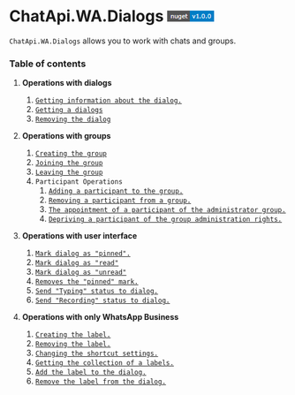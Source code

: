 # ChatApi.WA.Dialogs [![NuGet version (ChatApi.WA.Dialogs)](../../../../Images/NuGetVersions/ChatApi.WA.Dialogs_NuGetVersion.png)](https://www.nuget.org/packages/ChatApi.WA.Dialogs/)
`ChatApi.WA.Dialogs` allows you to work with chats and groups.

### Table of contents

1.  **Operations with dialogs**
    1.  [`Getting information about the dialog.`](DialogOperations/GetDialog.md)
    2.  [`Getting a dialogs`](DialogOperations/GetDialogs.md)
    3.  [`Removing the dialog`](DialogOperations/RemoveDialog.md)

2.  **Operations with groups**
    1. [`Creating the group`](GroupOperations/CreateGroup.md)
    2. [`Joining the group`](GroupOperations/JoinGroup.md)
    3. [`Leaving the group`](GroupOperations/LeaveGroup.md)
    4. `Participant Operations`
        1. [`Adding a participant to the group.`](GroupOperations/ParticipantOperations/AddParticipant.md)
        2. [`Removing a participant from a group.`](GroupOperations/ParticipantOperations/RemoveParticipant.md)
        3. [`The appointment of a participant of the administrator group.`](GroupOperations/ParticipantOperations/PromoteParticipant.md)
        4. [`Depriving a participant of the group administration rights.`](GroupOperations/ParticipantOperations/DemoteParticipant.md)

3.  **Operations with user interface**
    1.  [`Mark dialog as "pinned".`](UIOperations/PinChat.md)
    2.  [`Mark dialog as "read"`](UIOperations/ReadChat.md)
    3.  [`Mark dialog as "unread"`](UIOperations/UnReadChat.md)
    4.  [`Removes the "pinned" mark.`](UIOperations/UnpinChat.md)
    5.  [`Send "Typing" status to dialog.`](UIOperations/SendTypingStatus.md)
    6.  [`Send "Recording" status to dialog.`](UIOperations/SendVoiceRecordingStatus.md)
    
4. **Operations with only WhatsApp Business** 
    1.  [`Creating the label.`](WhatsAppBusinessOperations/CreateLabel.md)
    2.  [`Removing the label.`](WhatsAppBusinessOperations/RemoveLabel.md)
    3.  [`Changing the shortcut settings.`](WhatsAppBusinessOperations/UpdateLabel.md)
    4.  [`Getting the collection of a labels.`](WhatsAppBusinessOperations/GetLabels.md)
    5.  [`Add the label to the dialog.`](WhatsAppBusinessOperations/LabeledChat.md)
    6.  [`Remove the label from the dialog.`](WhatsAppBusinessOperations/UnlabeledChat.md)